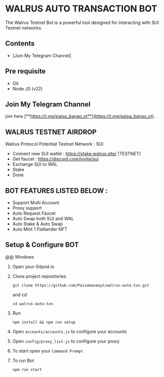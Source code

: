 # WALRUS AUTO TRANSACTION BOT
The Walrus Testnet Bot is a powerful tool designed for interacting with SUI Testnet networks.
## Contents
  - [Join My Telegram Channel]
## Pre requisite
- Git
- Node JS (v22)
## Join My Telegram Channel
join here
[**https://t.me/paisa_banao_yt**](https://t.me/paisa_banao_yt).

## WALRUS TESTNET AIRDROP
Walrus Protocol Potential Testnet
Network : SUI

- Connect new SUI wallet : https://stake.walrus.site/ (TESTNET) 
- Get faucet : https://discord.com/invite/sui
- Exchange SUI to WAL
- Stake 
- Done

## BOT FEATURES LISTED BELOW :
- Support Multi Account 
- Proxy support
- Auto Request Faucet
- Auto Swap both SUI and WAL
- Auto Stake & Auto Swap
- Auto Mint 1 Flatlander NFT

## Setup & Configure BOT

@@ Windows

1. Open your Gitpod.io

2. Clone project repositories
   ```
   git clone https://github.com/Paisabanaoyt/walrus-auto-txn.git
   ```
   and cd
   ```
   cd walrus-auto-txn
   ```
3. Run 
   ```
   npm install && npm run setup
   
4. Open `accounts/accounts.js` to configure your accounts

5. Open `config/proxy_list.js` to configure your proxy

6. To start open your `Command Prompt`

7. To run Bot
   ```
   npm run start
   ```
